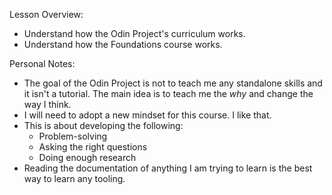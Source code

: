 Lesson Overview:
- Understand how the Odin Project's curriculum works. 
- Understand how the Foundations course works.

Personal Notes: 
- The goal of the Odin Project is not to teach me any standalone skills and it isn't a tutorial. The main idea is to teach me the *why* and change the way I think.
- I will need to adopt a new mindset for this course. I like that.
- This is about developing the following:
	- Problem-solving
	- Asking the right questions
	- Doing enough research
- Reading the documentation of anything I am trying to learn is the best way to learn any tooling.